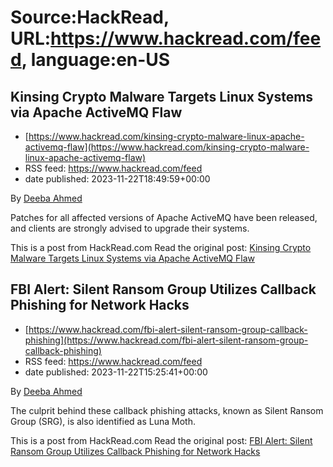# Source:HackRead, URL:https://www.hackread.com/feed, language:en-US

## Kinsing Crypto Malware Targets Linux Systems via Apache ActiveMQ Flaw
 - [https://www.hackread.com/kinsing-crypto-malware-linux-apache-activemq-flaw](https://www.hackread.com/kinsing-crypto-malware-linux-apache-activemq-flaw)
 - RSS feed: https://www.hackread.com/feed
 - date published: 2023-11-22T18:49:59+00:00

<p>By <a href="https://www.hackread.com/author/deeba/" rel="nofollow">Deeba Ahmed</a></p>
<p>Patches for all affected versions of Apache ActiveMQ have been released, and clients are strongly advised to upgrade their systems.</p>
<p>This is a post from HackRead.com Read the original post: <a href="https://www.hackread.com/kinsing-crypto-malware-linux-apache-activemq-flaw/" rel="nofollow">Kinsing Crypto Malware Targets Linux Systems via Apache ActiveMQ Flaw</a></p>

## FBI Alert: Silent Ransom Group Utilizes Callback Phishing for Network Hacks
 - [https://www.hackread.com/fbi-alert-silent-ransom-group-callback-phishing](https://www.hackread.com/fbi-alert-silent-ransom-group-callback-phishing)
 - RSS feed: https://www.hackread.com/feed
 - date published: 2023-11-22T15:25:41+00:00

<p>By <a href="https://www.hackread.com/author/deeba/" rel="nofollow">Deeba Ahmed</a></p>
<p>The culprit behind these callback phishing attacks, known as Silent Ransom Group (SRG), is also identified as Luna Moth.</p>
<p>This is a post from HackRead.com Read the original post: <a href="https://www.hackread.com/fbi-alert-silent-ransom-group-callback-phishing/" rel="nofollow">FBI Alert: Silent Ransom Group Utilizes Callback Phishing for Network Hacks</a></p>

